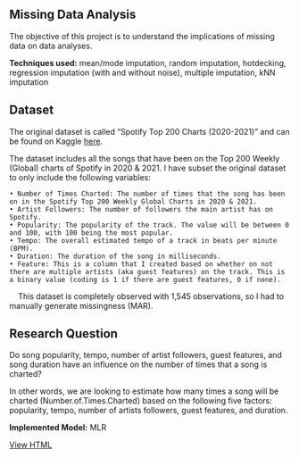 ## Missing Data Analysis 
The objective of this project is to understand the implications of missing data on data analyses. 

**Techniques used:** mean/mode imputation, random imputation, hotdecking, regression imputation (with and without noise), multiple imputation, kNN imputation


## Dataset
The original dataset is called “Spotify Top 200 Charts (2020-2021)” and can be found on Kaggle [here](https://www.kaggle.com/datasets/sashankpillai/spotify-top-200-charts-20202021).

The dataset includes all the songs that have been on the Top 200 Weekly (Global) charts of Spotify in 2020 & 2021. I have subset the original dataset to only include the following variables:

    • Number of Times Charted: The number of times that the song has been on in the Spotify Top 200 Weekly Global Charts in 2020 & 2021.
    • Artist Followers: The number of followers the main artist has on Spotify.
    • Popularity: The popularity of the track. The value will be between 0 and 100, with 100 being the most popular.    
    • Tempo: The overall estimated tempo of a track in beats per minute (BPM).
    • Duration: The duration of the song in milliseconds.   
    • Feature: This is a column that I created based on whether on not there are multiple artists (aka guest features) on the track. This is a binary value (coding is 1 if there are guest features, 0 if none).
    
This dataset is completely observed with 1,545 observations, so I had to manually generate missingness (MAR).

## Research Question
Do song popularity, tempo, number of artist followers, guest features, and song duration have an influence on the number of times that a song is charted? 

In other words, we are looking to estimate how many times a song will be charted (Number.of.Times.Charted) based on the following five factors: popularity, tempo, number of artists followers, guest features, and duration.

**Implemented Model:** MLR

 
[View HTML](https://htmlpreview.github.io/?https://github.com/alexinemathew/spotify-missing-data/blob/fcec472614dbb7161421cd93f5006982bc57d17e/Spotify-missing-data-markdown.html)
